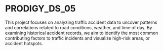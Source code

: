 # PRODIGY_DS_05
This project focuses on analyzing traffic accident data to uncover patterns and correlations related to road conditions, weather, and time of day. By examining historical accident records, we aim to identify the most common contributing factors to traffic incidents and visualize high-risk areas, or accident hotspots.
